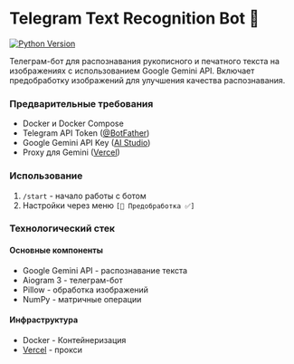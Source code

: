 # Telegram Text Recognition Bot 🤖

[![Python Version](https://img.shields.io/badge/python-3.10%2B-blue)](https://www.python.org/)

Телеграм-бот для распознавания рукописного и печатного текста на изображениях с использованием Google Gemini API. Включает предобработку изображений для улучшения качества распознавания.

### Предварительные требования
- Docker и Docker Compose
- Telegram API Token ([@BotFather](https://t.me/BotFather))
- Google Gemini API Key ([AI Studio](https://aistudio.google.com/))
- Proxy для Gemini ([Vercel](https://github.com/uwulakai/vercel_proxy))

### Использование

1) ``/start`` - начало работы с ботом
2) Настройки через меню ``[🔄 Предобработка ✅]``

### Технологический стек
#### Основные компоненты
- Google Gemini API - распознавание текста
- Aiogram 3 - телеграм-бот
- Pillow - обработка изображений
- NumPy - матричные операции
#### Инфраструктура
- Docker - Контейнеризация
- [Vercel](https://github.com/uwulakai/vercel_proxy) - прокси 
